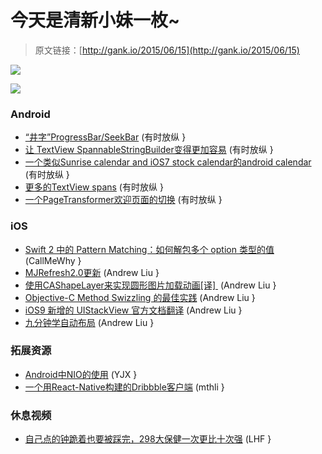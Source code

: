 # 今天是清新小妹一枚~ 

> 原文链接：[http://gank.io/2015/06/15](http://gank.io/2015/06/15)

![](http://ww4.sinaimg.cn/large/7a8aed7bgw1et3qjtenw1j20qo0hsdj3.jpg)

![](http://ww1.sinaimg.cn/large/610dc034jw1et4mns9r8gj20d807p0tb.jpg)

### Android

* [&ldquo;井字&rdquo;ProgressBar/SeekBar](https://github.com/techery/progresshint) (有时放纵 }
* [让 TextView SpannableStringBuilder变得更加容易](https://github.com/binaryfork/Spanny) (有时放纵 }
* [一个类似Sunrise calendar and iOS7 stock calendar的android calendar](https://github.com/NLMartian/SilkCal) (有时放纵 }
* [更多的TextView spans](https://github.com/lawloretienne/Trestle) (有时放纵 }
* [一个PageTransformer欢迎页面的切换](https://github.com/matrixxun/ProductTour) (有时放纵 }

### iOS

* [Swift 2 中的 Pattern Matching：如何解包多个 option 类型的值](http://natashatherobot.com/swift) (CallMeWhy }
* [MJRefresh2.0更新](https://github.com/CoderMJLee/MJRefresh) (Andrew Liu }
* [使用CAShapeLayer来实现圆形图片加载动画[译]&nbsp;](http://www.jianshu.com/p/16ef46c14515) (Andrew Liu }
* [Objective-C Method Swizzling 的最佳实践](http://blog.leichunfeng.com/blog/2015/06/14/objective) (Andrew Liu }
* [iOS9 新增的 UIStackView 官方文档翻译](http://www.cnblogs.com/tieria/p/4572882.html) (Andrew Liu }
* [九分钟学自动布局](http://v.youku.com/v_show/id_XMTI2MTg4NDI3Mg==.html) (Andrew Liu }

### 拓展资源

* [Android中NIO的使用](http://www.cnblogs.com/cpcpc/archive/2011/06/27/2123009.html) (YJX }
* [一个用React-Native构建的Dribbble客户端](https://github.com/catalinmiron/react) (mthli }

### 休息视频

* [自己点的钟跪着也要被踩完，298大保健一次更比十次强](http://video.weibo.com/show?fid=1034) (LHF }

